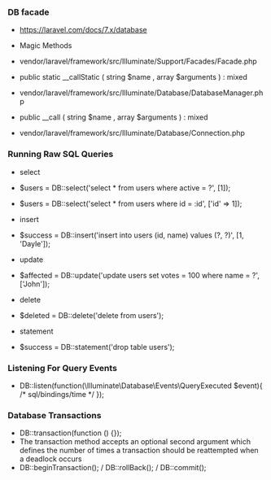 ### DB facade
- https://laravel.com/docs/7.x/database

- Magic Methods

- vendor/laravel/framework/src/Illuminate/Support/Facades/Facade.php
- public static __callStatic ( string $name , array $arguments ) : mixed

- vendor/laravel/framework/src/Illuminate/Database/DatabaseManager.php
- public __call ( string $name , array $arguments ) : mixed

- vendor/laravel/framework/src/Illuminate/Database/Connection.php

### Running Raw SQL Queries
- select
- $users = DB::select('select * from users where active = ?', [1]);
- $users = DB::select('select * from users where id = :id', ['id' => 1]);

- insert
- $success = DB::insert('insert into users (id, name) values (?, ?)', [1, 'Dayle']);

- update
- $affected = DB::update('update users set votes = 100 where name = ?', ['John']);

- delete
- $deleted = DB::delete('delete from users');

- statement
- $success = DB::statement('drop table users');

### Listening For Query Events
- DB::listen(function(\Illuminate\Database\Events\QueryExecuted $event){ /* sql/bindings/time */ });


### Database Transactions
- DB::transaction(function () {});
- The transaction method accepts an optional second argument which defines the number of times a transaction should be reattempted when a deadlock occurs
- DB::beginTransaction(); / DB::rollBack(); / DB::commit();

